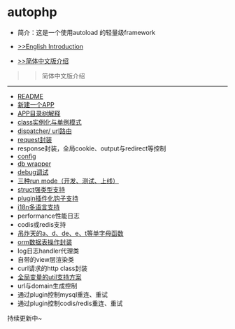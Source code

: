 autophp
=======

*   简介：这是一个使用autoload 的轻量级framework
    
*   [>>English Introduction](https://github.com/ricolau/autophp/blob/master/README_en.md)
    
*   [>>简体中文版介绍](https://ricolau.gitbooks.io/autophp/content/)
    

>> 简体中文版介绍
----------

*   [README](./)
*   [新建一个APP](create_new.md)
*   [APP目录树解释](app_tree.md)
*   [class实例化与单例模式](class_instance.md)
*   [dispatcher/ url路由](dispatcher.md)
*   [request封装](request.md)
*   response封装，全局cookie、output与redirect等控制
*   [config](config.md)
*   [db wrapper](db_wrapper.md)
*   [debug调试](debug.md)
*   [三种run mode（开发、测试、上线）](san-zhong-run-mode.md)
*   [struct强类型支持](structqiang-lei-xing-zhi-chi.md)
*   [plugin插件化钩子支持](plugincha-jian-hua-zhi-chi.md)
*   [i18n多语言支持](i18nduo-yu-yan-zhi-chi.md)
*   performance性能日志
*   codis或redis支持
*   [吊炸天的a、d、de、e、t等单字母函数](bian-jie-de-dan-zi-mu-a-d-de-e-t-deng-han-shu.md)
*   [orm数据表操作封装](ormshu-ju-biao-cao-zuo-feng-zhuang.md)
*   log日志handler代理类
*   自带的view层渲染类
*   curl请求的http class封装
*   [全局变量的util支持方案](quan-ju-bian-liang-de-util-zhi-chi-fang-an.md)
*   url与domain生成控制
*   通过plugin控制mysql重连、重试
*   通过plugin控制codis/redis重连、重试

持续更新中~